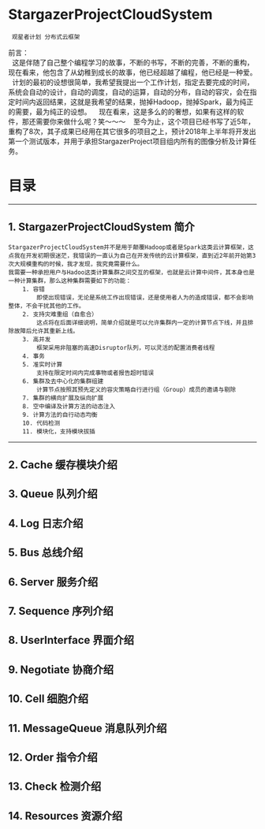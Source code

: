 
# StargazerProjectCloudSystem
     观星者计划 分布式云框架

前言：<br>
    这是伴随了自己整个编程学习的故事，不断的书写，不断的完善，不断的重构，现在看来，他包含了从幼稚到成长的故事，他已经超越了编程，他已经是一种爱。<Br>
    计划的最初的设想很简单，我希望我提出一个工作计划，指定去要完成的时间，系统会自动的设计，自动的调度，自动的运算，自动的分布，自动的容灾，会在指定时间内返回结果，这就是我希望的结果，抛掉Hadoop，抛掉Spark，最为纯正的需要，最为纯正的设想。
    现在看来，这是多么的的奢想，如果有这样的软件，那还需要你来做什么呢？笑～～～
    至今为止，这个项目已经书写了近5年，重构了8次，其子成果已经用在其它很多的项目之上，预计2018年上半年将开发出第一个测试版本，并用于承担StargazerProject项目组内所有的图像分析及计算任务。

# 目录


----------


##     1. StargazerProjectCloudSystem 简介


    StargazerProjectCloudSystem并不是用于颠覆Hadoop或者是Spark这类云计算框架，这点我在开发初期很迷茫，我错误的一直认为自己在开发传统的云计算框架，直到近2年前开始第3次大规模重构的时候，我才发现，我究竟需要什么。
    我需要一种承担用户与Hadoo这类计算集群之间交互的框架，也就是云计算中间件，其本身也是一种计算集群，那么这种集群需要如下的功能：
        1. 容错
            即使出现错误，无论是系统工作出现错误，还是使用者人为的造成错误，都不会影响整体，不会干扰其他的工作。
        2. 支持灾难重组（自愈合）
            这点将在后面详细说明，简单介绍就是可以允许集群内一定的计算节点下线，并且排除故障后允许其重新上线。
        3. 高并发
            框架采用非阻塞的高速Disruptor队列，可以灵活的配置消费者线程
        4. 事务
        5. 准实时计算
            支持在限定时间内完成事物或者报告超时错误
        6. 集群及去中心化的集群组建
            计算节点按照其预先定义的容灾策略自行进行组（Group）成员的邀请与剔除
        7. 集群的横向扩展及纵向扩展
        8. 空中编译及计算方法的动态注入
        9. 计算方法的自行动态均衡
        10. 代码检测
        11. 模块化，支持模块拔插


----------


        
##     2. Cache 缓存模块介绍
##     3. Queue 队列介绍
##     4. Log 日志介绍
##     5. Bus 总线介绍
##     6. Server 服务介绍
##     7. Sequence 序列介绍
##     8. UserInterface 界面介绍
##     9. Negotiate 协商介绍
##     10. Cell 细胞介绍
##     11. MessageQueue 消息队列介绍
##     12. Order 指令介绍
##     13. Check 检测介绍
##     14. Resources 资源介绍
